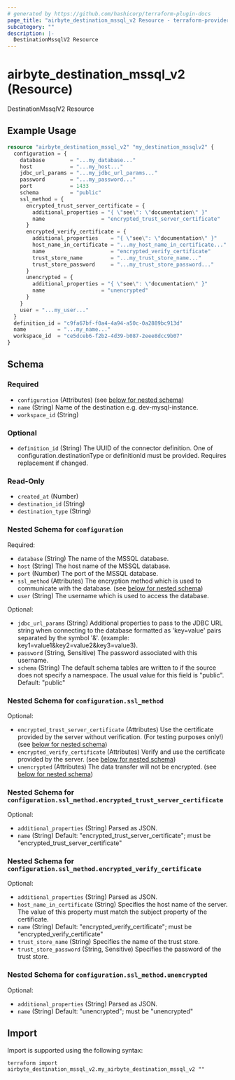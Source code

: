 ```yaml
---
# generated by https://github.com/hashicorp/terraform-plugin-docs
page_title: "airbyte_destination_mssql_v2 Resource - terraform-provider-airbyte"
subcategory: ""
description: |-
  DestinationMssqlV2 Resource
---
```


# airbyte_destination_mssql_v2 (Resource)

DestinationMssqlV2 Resource

## Example Usage

```terraform
resource "airbyte_destination_mssql_v2" "my_destination_mssqlv2" {
  configuration = {
    database        = "...my_database..."
    host            = "...my_host..."
    jdbc_url_params = "...my_jdbc_url_params..."
    password        = "...my_password..."
    port            = 1433
    schema          = "public"
    ssl_method = {
      encrypted_trust_server_certificate = {
        additional_properties = "{ \"see\": \"documentation\" }"
        name                  = "encrypted_trust_server_certificate"
      }
      encrypted_verify_certificate = {
        additional_properties    = "{ \"see\": \"documentation\" }"
        host_name_in_certificate = "...my_host_name_in_certificate..."
        name                     = "encrypted_verify_certificate"
        trust_store_name         = "...my_trust_store_name..."
        trust_store_password     = "...my_trust_store_password..."
      }
      unencrypted = {
        additional_properties = "{ \"see\": \"documentation\" }"
        name                  = "unencrypted"
      }
    }
    user = "...my_user..."
  }
  definition_id = "c9fa67bf-f0a4-4a94-a50c-0a2889bc913d"
  name          = "...my_name..."
  workspace_id  = "ce5dceb6-f2b2-4d39-b087-2eee8dcc9b07"
}
```

<!-- schema generated by tfplugindocs -->
## Schema

### Required

- `configuration` (Attributes) (see [below for nested schema](#nestedatt--configuration))
- `name` (String) Name of the destination e.g. dev-mysql-instance.
- `workspace_id` (String)

### Optional

- `definition_id` (String) The UUID of the connector definition. One of configuration.destinationType or definitionId must be provided. Requires replacement if changed.

### Read-Only

- `created_at` (Number)
- `destination_id` (String)
- `destination_type` (String)

<a id="nestedatt--configuration"></a>
### Nested Schema for `configuration`

Required:

- `database` (String) The name of the MSSQL database.
- `host` (String) The host name of the MSSQL database.
- `port` (Number) The port of the MSSQL database.
- `ssl_method` (Attributes) The encryption method which is used to communicate with the database. (see [below for nested schema](#nestedatt--configuration--ssl_method))
- `user` (String) The username which is used to access the database.

Optional:

- `jdbc_url_params` (String) Additional properties to pass to the JDBC URL string when connecting to the database formatted as 'key=value' pairs separated by the symbol '&'. (example: key1=value1&key2=value2&key3=value3).
- `password` (String, Sensitive) The password associated with this username.
- `schema` (String) The default schema tables are written to if the source does not specify a namespace. The usual value for this field is "public". Default: "public"

<a id="nestedatt--configuration--ssl_method"></a>
### Nested Schema for `configuration.ssl_method`

Optional:

- `encrypted_trust_server_certificate` (Attributes) Use the certificate provided by the server without verification. (For testing purposes only!) (see [below for nested schema](#nestedatt--configuration--ssl_method--encrypted_trust_server_certificate))
- `encrypted_verify_certificate` (Attributes) Verify and use the certificate provided by the server. (see [below for nested schema](#nestedatt--configuration--ssl_method--encrypted_verify_certificate))
- `unencrypted` (Attributes) The data transfer will not be encrypted. (see [below for nested schema](#nestedatt--configuration--ssl_method--unencrypted))

<a id="nestedatt--configuration--ssl_method--encrypted_trust_server_certificate"></a>
### Nested Schema for `configuration.ssl_method.encrypted_trust_server_certificate`

Optional:

- `additional_properties` (String) Parsed as JSON.
- `name` (String) Default: "encrypted_trust_server_certificate"; must be "encrypted_trust_server_certificate"


<a id="nestedatt--configuration--ssl_method--encrypted_verify_certificate"></a>
### Nested Schema for `configuration.ssl_method.encrypted_verify_certificate`

Optional:

- `additional_properties` (String) Parsed as JSON.
- `host_name_in_certificate` (String) Specifies the host name of the server. The value of this property must match the subject property of the certificate.
- `name` (String) Default: "encrypted_verify_certificate"; must be "encrypted_verify_certificate"
- `trust_store_name` (String) Specifies the name of the trust store.
- `trust_store_password` (String, Sensitive) Specifies the password of the trust store.


<a id="nestedatt--configuration--ssl_method--unencrypted"></a>
### Nested Schema for `configuration.ssl_method.unencrypted`

Optional:

- `additional_properties` (String) Parsed as JSON.
- `name` (String) Default: "unencrypted"; must be "unencrypted"

## Import

Import is supported using the following syntax:

```shell
terraform import airbyte_destination_mssql_v2.my_airbyte_destination_mssql_v2 ""
```
